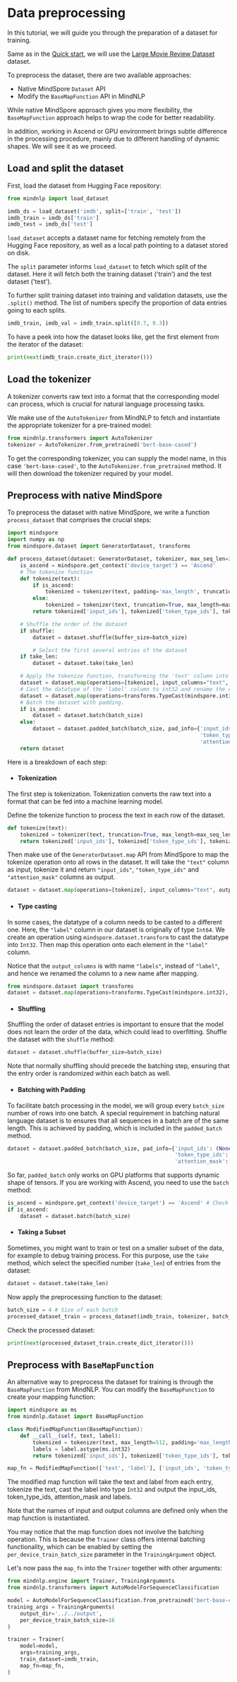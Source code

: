 # Data preprocessing

In this tutorial, we will guide you through the preparation of a dataset for training.

Same as in the [Quick start](./quick_start.md), we will use the [Large Movie Review Dataset](https://huggingface.co/datasets/stanfordnlp/imdb) dataset.

To preprocess the dataset, there are two available approaches:
* Native MindSpore `Dataset` API
* Modify the `BaseMapFunction` API in MindNLP

While native MindSpore approach gives you more flexibility, the `BaseMapFunction` approach helps to wrap the code for better readability.

In addition, working in Ascend or GPU environment brings subtle difference in the processing procedure, mainly due to different handling of dynamic shapes. We will see it as we proceed.

## Load and split the dataset
First, load the dataset from Hugging Face repository:


```python
from mindnlp import load_dataset

imdb_ds = load_dataset('imdb', split=['train', 'test'])
imdb_train = imdb_ds['train']
imdb_test = imdb_ds['test']
```

`load_dataset` accepts a dataset name for fetching remotely from the Hugging Face repository, as well as a local path pointing to a dataset stored on disk.

The `split` parameter informs `load_dataset` to fetch which split of the dataset. Here it will fetch both the training dataset ('train') and the test dataset ('test').

To further split training dataset into training and validation datasets, use the `.split()` method. The list of numbers specify the proportion of data entries going to each splits.


```python
imdb_train, imdb_val = imdb_train.split([0.7, 0.3])
```

To have a peek into how the dataset looks like, get the first element from the iterator of the dataset:


```python
print(next(imdb_train.create_dict_iterator()))
```

## Load the tokenizer
A tokenizer converts raw text into a format that the corresponding model can process, which is crucial for natural language processing tasks.

We make use of the `AutoTokenizer` from MindNLP to fetch and instantiate the appropriate tokenizer for a pre-trained model:


```python
from mindnlp.transformers import AutoTokenizer
tokenizer = AutoTokenizer.from_pretrained('bert-base-cased')
```

To get the corresponding tokenizer, you can supply the model name, in this case `'bert-base-cased'`, to the `AutoTokenizer.from_pretrained` method. It will then download the tokenizer required by your model.

## Preprocess with native MindSpore
To preprocess the dataset with native MindSpore, we write a function `process_dataset` that comprises the crucial steps:


```python
import mindspore
import numpy as np
from mindspore.dataset import GeneratorDataset, transforms

def process_dataset(dataset: GeneratorDataset, tokenizer, max_seq_len=256, batch_size=32, shuffle=False, take_len=None):
    is_ascend = mindspore.get_context('device_target') == 'Ascend'
    # The tokenize function
    def tokenize(text):
        if is_ascend:
            tokenized = tokenizer(text, padding='max_length', truncation=True, max_length=max_seq_len)
        else:
            tokenized = tokenizer(text, truncation=True, max_length=max_seq_len)
        return tokenized['input_ids'], tokenized['token_type_ids'], tokenized['attention_mask']

    # Shuffle the order of the dataset
    if shuffle:
        dataset = dataset.shuffle(buffer_size=batch_size)

        # Select the first several entries of the dataset
    if take_len:
        dataset = dataset.take(take_len)

    # Apply the tokenize function, transforming the 'text' column into the three output columns generated by the tokenizer.
    dataset = dataset.map(operations=[tokenize], input_columns="text", output_columns=['input_ids', 'token_type_ids', 'attention_mask'])
    # Cast the datatype of the 'label' column to int32 and rename the column to 'labels'
    dataset = dataset.map(operations=transforms.TypeCast(mindspore.int32), input_columns="label", output_columns="labels")
    # Batch the dataset with padding.
    if is_ascend:
        dataset = dataset.batch(batch_size)
    else:
        dataset = dataset.padded_batch(batch_size, pad_info={'input_ids': (None, tokenizer.pad_token_id),
                                                             'token_type_ids': (None, 0),
                                                             'attention_mask': (None, 0)})
    return dataset
```

Here is a breakdown of each step:
* #### Tokenization
The first step is tokenization. Tokenization converts the raw text into a format that can be fed into a machine learning model.

Define the tokenize function to process the text in each row of the dataset.
```python
def tokenize(text):
    tokenized = tokenizer(text, truncation=True, max_length=max_seq_len)
    return tokenized['input_ids'], tokenized['token_type_ids'], tokenized['attention_mask']
```

Then make use of the `GeneratorDataset.map` API from MindSpore to map the tokenize operation onto all rows in the dataset. It will take the `"text"` column as input, tokenize it and return `"input_ids"`, `"token_type_ids"` and `"attention_mask"` columns as output.
```python
dataset = dataset.map(operations=[tokenize], input_columns="text", output_columns=['input_ids', 'token_type_ids', 'attention_mask'])
```

* #### Type casting
In some cases, the datatype of a column needs to be casted to a different one. Here, the `"label"` column in our dataset is originally of type `Int64`. We create an operation using `mindspore.dataset.transform` to cast the datatype into `Int32`. Then map this operation onto each element in the `"label"` column.

Notice that the `output_columns` is with name `"labels"`, instead of `"label"`, and hence we renamed the column to a new name after mapping.
```python
from mindspore.dataset import transforms
dataset = dataset.map(operations=transforms.TypeCast(mindspore.int32), input_columns="label", output_columns="labels")
```

* #### Shuffling
Shuffling the order of dataset entries is important to ensure that the model does not learn the order of the data, which could lead to overfitting. Shuffle the dataset with the `shuffle` method:
```python
dataset = dataset.shuffle(buffer_size=batch_size)
```
Note that normally shuffling should precede the batching step, ensuring that the entry order is randomized within each batch as well.

* #### Batching with Padding
To facilitate batch processing in the model, we will group every `batch_size` number of rows into one batch. A special requirement in batching natural language dataset is to ensures that all sequences in a batch are of the same length. This is achieved by padding, which is included in the `padded_batch` method.
```python
dataset = dataset.padded_batch(batch_size, pad_info={'input_ids': (None, tokenizer.pad_token_id),
                                                     'token_type_ids': (None, 0),
                                                     'attention_mask': (None, 0)})
```
So far, `padded_batch` only works on GPU platforms that supports dynamic shape of tensors. If you are working with Ascend, you need to use the `batch` method:
```python
is_ascend = mindspore.get_context('device_target') == 'Ascend' # Check whether the platform is Ascend
if is_ascend:
    dataset = dataset.batch(batch_size)
```

* #### Taking a Subset

Sometimes, you might want to train or test on a smaller subset of the data, for example to debug training process. For this purpose, use the `take` method, which select the specified number (`take_len`) of entries from the dataset:
```python
dataset = dataset.take(take_len)
```

Now apply the preprocessing function to the dataset:


```python
batch_size = 4 # Size of each batch
processed_dataset_train = process_dataset(imdb_train, tokenizer, batch_size=batch_size, shuffle=True)
```

Check the processed dataset:


```python
print(next(processed_dataset_train.create_dict_iterator()))
```

## Preprocess with `BaseMapFunction`
An alternative way to preprocess the dataset for training is through the `BaseMapFunction` from MindNLP. You can modify the `BaseMapFunction` to create your mapping function:


```python
import mindspore as ms
from mindnlp.dataset import BaseMapFunction

class ModifiedMapFunction(BaseMapFunction):
    def __call__(self, text, label):
        tokenized = tokenizer(text, max_length=512, padding='max_length', truncation=True)
        labels = label.astype(ms.int32)
        return tokenized['input_ids'], tokenized['token_type_ids'], tokenize['attention_mask'], labels

map_fn = ModifiedMapFunction(['text', 'label'], ['input_ids', 'token_type_ids', 'attention_mask', 'labels'])
```

The modified map function will take the text and label from each entry, tokenize the text, cast the label into type `Int32` and output the input_ids, token_type_ids, attention_mask and labels.

Note that the names of input and output columns are defined only when the map function is instantiated.

You may notice that the map function does not involve the batching operation. This is because the `Trainer` class offers internal batching functionality, which can be enabled by setting the `per_device_train_batch_size` parameter in the `TrainingArgument` object.

Let's now pass the `map_fn` into the `Trainer` together with other arguments:


```python
from mindnlp.engine import Trainer, TrainingArguments
from mindnlp.transformers import AutoModelForSequenceClassification

model = AutoModelForSequenceClassification.from_pretrained('bert-base-cased', num_labels=2)
training_args = TrainingArguments(
    output_dir='../../output',
    per_device_train_batch_size=16
)

trainer = Trainer(
    model=model,
    args=training_args,
    train_dataset=imdb_train,
    map_fn=map_fn,
)
```
